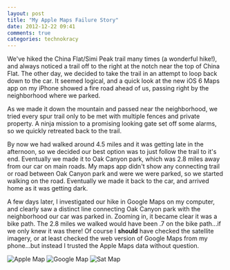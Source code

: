 ```yaml
---
layout: post
title: "My Apple Maps Failure Story"
date: 2012-12-22 09:41
comments: true
categories: technokracy 
---
```


We've hiked the China Flat/Simi Peak trail many times (a wonderful hike!), and always noticed
a trail off to the right at the notch near the top of China Flat. The other day, we decided to take
the trail in an attempt to loop back down to the car. It seemed logical, and a quick look at the new
iOS 6 Maps app on my iPhone showed a fire road ahead of us, passing right by the neighborhood where
we parked. 

As we made it down the mountain and passed near the neighborhood, we tried every spur trail only
to be met with multiple fences and private property. A ninja mission to a promising looking gate
set off some alarms, so we quickly retreated back to the trail. 

By now we had walked around 4.5 miles and it was getting late in the afternoon, so we decided our
best option was to just follow the trail to it's end. Eventually we made it to Oak Canyon park,
which was 2.8 miles away from our car on main roads. My maps app didn't show any connecting trail or
road between Oak Canyon park and were we were parked, so we started walking on the road. Eventually
we made it back to the car, and arrived home as it was getting dark.

A few days later, I investigated our hike in Google Maps on my computer, and clearly saw a distinct
line connecting Oak Canyon park with the neighborhood our car was parked in. Zooming in, it became
clear it was a bike path. The 2.8 miles we walked would have been .7 on the bike path...if we only
knew it was there! Of course I **should** have checked the satellite imagery, or at least checked
the web version of Google Maps from my phone...but instead I trusted the Apple Maps data without
question.

![Apple Map](/images/posts/map-apple.jpg)
![Google Map](/images/posts/map-google.jpg)
![Sat Map](/images/posts/map-sat.jpg)

